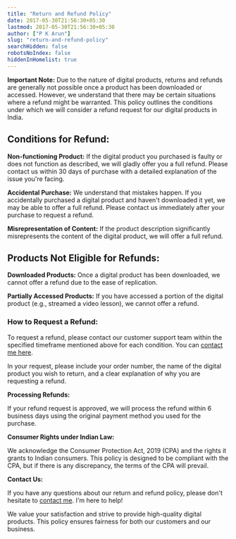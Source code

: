 ```yaml
---
title: "Return and Refund Policy"
date: 2017-05-30T21:56:30+05:30
lastmod: 2017-05-30T21:56:30+05:30
author: ["P K Arun"]
slug: "return-and-refund-policy"
searchHidden: false
robotsNoIndex: false 
hiddenInHomelist: true
---
```


**Important Note:** Due to the nature of digital products, returns and refunds are generally not possible once a product has been downloaded or accessed. However, we understand that there may be certain situations where a refund might be warranted. This policy outlines the conditions under which we will consider a refund request for our digital products in India.

## Conditions for Refund:

**Non-functioning Product:** If the digital product you purchased is faulty or does not function as described, we will gladly offer you a full refund. Please contact us within 30 days of purchase with a detailed explanation of the issue you're facing.

**Accidental Purchase:** We understand that mistakes happen. If you accidentally purchased a digital product and haven't downloaded it yet, we may be able to offer a full refund. Please contact us immediately after your purchase to request a refund.

**Misrepresentation of Content:** If the product description significantly misrepresents the content of the digital product, we will offer a full refund.

## Products Not Eligible for Refunds:

**Downloaded Products:** Once a digital product has been downloaded, we cannot offer a refund due to the ease of replication.

**Partially Accessed Products:** If you have accessed a portion of the digital product (e.g., streamed a video lesson), we cannot offer a refund.

### How to Request a Refund:

To request a refund, please contact our customer support team within the specified timeframe mentioned above for each condition. You can [contact me here](/contact-me/).

In your request, please include your order number, the name of the digital product you wish to return, and a clear explanation of why you are requesting a refund.

**Processing Refunds:**

If your refund request is approved, we will process the refund within 6 business days using the original payment method you used for the purchase.

**Consumer Rights under Indian Law:**

We acknowledge the Consumer Protection Act, 2019 (CPA) and the rights it grants to Indian consumers. This policy is designed to be compliant with the CPA, but if there is any discrepancy, the terms of the CPA will prevail.

**Contact Us:**

If you have any questions about our return and refund policy, please don't hesitate to [contact me](/contact-me/). I'm here to help!

We value your satisfaction and strive to provide high-quality digital products. This policy ensures fairness for both our customers and our business.